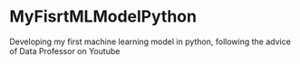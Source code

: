 # MyFisrtMLModelPython
Developing my first machine learning model in python, following the advice of Data Professor on Youtube

